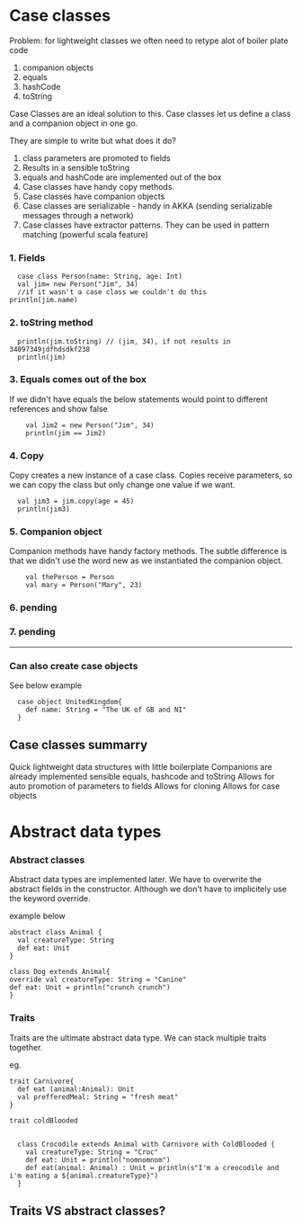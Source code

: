 # Case classes 

Problem: for lightweight classes we often need to retype alot of boiler plate code
  
  1. companion objects
  2. equals
  3. hashCode
  4. toString

  Case Classes are an ideal solution to this. Case classes let us define a class and a companion object in one go.

  They are simple to write but what does it do?

1. class parameters are promoted to fields
2. Results in a sensible toString
3. equals and hashCode are implemented out of the box
4. Case classes have handy copy methods.
5. Case classes have companion objects
6. Case classes are serializable - handy in AKKA (sending serializable messages through a network)
7. Case classes have extractor patterns. They can be used in pattern matching (powerful scala feature)


### 1. Fields 

```
  case class Person(name: String, age: Int)
  val jim= new Person("Jim", 34)
  //if it wasn't a case class we couldn't do this
println(jim.name)

```

### 2. toString method


```
  println(jim.toString) // (jim, 34), if not results in 34097349jdfhdsdkf238
  println(jim)
```

### 3. Equals comes out of the box

If we didn't have equals the below statements would point to different references and show false 

```
    val Jim2 = new Person("Jim", 34)
    println(jim == Jim2)
```

### 4. Copy

Copy creates a new instance of a case class. Copies receive parameters, so we can copy the class but only change one value if we want. 

```
  val jim3 = jim.copy(age = 45)
  println(jim3)
```

### 5. Companion object

Companion methods have handy factory methods.
The subtle difference is that we didn't use the word new as we instantiated the companion object.

```
    val thePerson = Person
    val mary = Person("Mary", 23)
```

### 6. pending
### 7. pending

----------------------------------------------------------------

### Can also create case objects 

See below example

```
  case object UnitedKingdom{
    def name: String = "The UK of GB and NI"
  }
```

## Case classes summarry 

  Quick lightweight data structures with little boilerplate
  Companions are already implemented
  sensible equals, hashcode and toString
  Allows for auto promotion of parameters to fields
  Allows for cloning
  Allows for case objects



  # Abstract data types 

  ### Abstract classes 

  Abstract data types are implemented later. We have to overwrite the abstract fields in the constructor. 
  Although we don't have to implicitely use the keyword override.


  example below 

  ```
  abstract class Animal {
    val creatureType: String
    def eat: Unit
  }

class Dog extends Animal{
  override val creatureType: String = "Canine"
  def eat: Unit = println("crunch crunch")
}

```

### Traits 

Traits are the ultimate abstract data type. 
We can stack multiple traits together. 

eg.

```
trait Carnivore{
  def eat (animal:Animal): Unit
  val prefferedMeal: String = "fresh meat"
}

trait coldBlooded


  class Crocodile extends Animal with Carnivore with ColdBlooded {
    val creatureType: String = "Croc"
    def eat: Unit = println("nomnomnom")
    def eat(animal: Animal) : Unit = println(s"I'm a creocodile and i'm eating a ${animal.creatureType}")
  }

```


## Traits VS abstract classes? 




